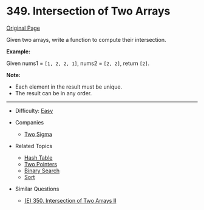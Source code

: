 # 349. Intersection of Two Arrays

[Original Page](https://leetcode.com/problems/intersection-of-two-arrays/description/)

Given two arrays, write a function to compute their intersection.
 
**Example:** 

Given nums1 = `[1, 2, 2, 1]`, nums2 = `[2, 2]`, return `[2]`.

**Note:** 
* Each element in the result must be unique.
* The result can be in any order.

---

* Difficulty: [Easy](https://leetcode.com/problemset/all/?difficulty=Easy)
* Companies 
  * [Two Sigma](https://leetcode.com/company/two-sigma/)
* Related Topics 
  * [Hash Table](https://leetcode.com/tag/hash-table/)
  * [Two Pointers](https://leetcode.com/tag/two-pointers/)
  * [Binary Search](https://leetcode.com/tag/binary-search/)
  * [Sort](https://leetcode.com/tag/sort/)
   
* Similar Questions 
  * [(E) 350. Intersection of Two Arrays II](https://leetcode.com/problems/intersection-of-two-arrays-ii/description/)
